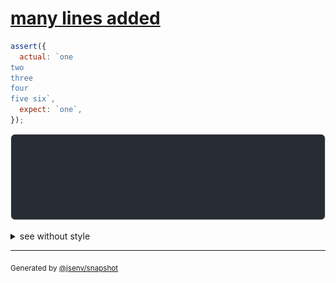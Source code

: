 # [many lines added](../../string_multiline.test.js#L81)

```js
assert({
  actual: `one
two
three
four
five six`,
  expect: `one`,
});
```

![img](throw.svg)

<details>
  <summary>see without style</summary>

```console
AssertionError: actual and expect are different

actual: 1| one
        2| two
        3| three
        4| four
        5| five six
expect: 1| one
```

</details>


---

<sub>
  Generated by <a href="https://github.com/jsenv/core/tree/main/packages/independent/snapshot">@jsenv/snapshot</a>
</sub>
